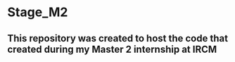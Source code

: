 # Stage_M2

## This repository was created to host the code that created during my Master 2 internship at IRCM

